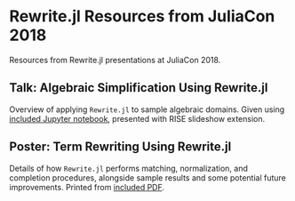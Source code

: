 # Rewrite.jl Resources from JuliaCon 2018

Resources from Rewrite.jl presentations at JuliaCon 2018.

## Talk: Algebraic Simplification Using Rewrite.jl
Overview of applying `Rewrite.jl` to sample algebraic domains. Given using [included Jupyter notebook](./talk/Algebraic&#32;Simplification&#32;Using&#32;Rewrite.jl.ipynb), presented with RISE slideshow extension.

## Poster: Term Rewriting Using Rewrite.jl
Details of how `Rewrite.jl` performs matching, normalization, and completion procedures, alongside sample results and some potential future improvements. Printed from [included PDF](./poster/Rewrite&#32;Poster.pdf).
